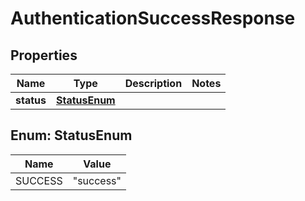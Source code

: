 

# AuthenticationSuccessResponse


## Properties

Name | Type | Description | Notes
------------ | ------------- | ------------- | -------------
**status** | [**StatusEnum**](#StatusEnum) |  | 



## Enum: StatusEnum

Name | Value
---- | -----
SUCCESS | &quot;success&quot;



